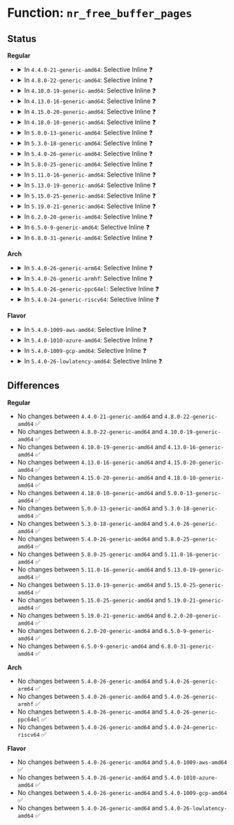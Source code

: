 # Function: <code>nr_free_buffer_pages</code>

## Status
<b>Regular</b>
<ul>
<li>
<details>
<summary>In <code>4.4.0-21-generic-amd64</code>: Selective Inline ❓</summary>

```c
long unsigned int nr_free_buffer_pages()
```

```json
{
  "name": "nr_free_buffer_pages",
  "collision_type": "Unique Global",
  "inline_type": "Selective",
  "funcs": [
    {
      "addr": 18446744071580490528,
      "name": "nr_free_buffer_pages",
      "external": true,
      "loc": "mm/page_alloc.c:3564",
      "file": "mm/page_alloc.c",
      "inline": "not declared, inlined",
      "caller_inline": [
        "mm/page_alloc.c:init_per_zone_wmark_min"
      ],
      "caller_func": [
        "fs/buffer.c:buffer_init",
        "net/ipv4/tcp.c:tcp_init",
        "net/ipv4/tcp.c:tcp_init",
        "net/ipv4/udp.c:udp_init"
      ]
    }
  ],
  "symbols": [
    {
      "addr": 18446744071580490528,
      "name": "nr_free_buffer_pages",
      "section": ".text",
      "bind": "STB_GLOBAL",
      "size": 21
    }
  ]
}
```
</details>
</li>
<li>
<details>
<summary>In <code>4.8.0-22-generic-amd64</code>: Selective Inline ❓</summary>

```c
long unsigned int nr_free_buffer_pages()
```

```json
{
  "name": "nr_free_buffer_pages",
  "collision_type": "Unique Global",
  "inline_type": "Selective",
  "funcs": [
    {
      "addr": 18446744071587855182,
      "name": "nr_free_buffer_pages",
      "external": true,
      "loc": "mm/page_alloc.c:3983",
      "file": "mm/page_alloc.c",
      "inline": "not declared, inlined",
      "caller_inline": [
        "mm/page_alloc.c:init_per_zone_wmark_min"
      ],
      "caller_func": [
        "mm/khugepaged.c:start_stop_khugepaged",
        "mm/khugepaged.c:start_stop_khugepaged",
        "fs/buffer.c:buffer_init",
        "net/ipv4/tcp.c:tcp_init",
        "net/ipv4/tcp.c:tcp_init",
        "net/ipv4/udp.c:udp_init"
      ]
    }
  ],
  "symbols": [
    {
      "addr": 18446744071580575312,
      "name": "nr_free_buffer_pages",
      "section": ".text",
      "bind": "STB_GLOBAL",
      "size": 21
    }
  ]
}
```
</details>
</li>
<li>
<details>
<summary>In <code>4.10.0-19-generic-amd64</code>: Selective Inline ❓</summary>

```c
long unsigned int nr_free_buffer_pages()
```

```json
{
  "name": "nr_free_buffer_pages",
  "collision_type": "Unique Global",
  "inline_type": "Selective",
  "funcs": [
    {
      "addr": 18446744071588069866,
      "name": "nr_free_buffer_pages",
      "external": true,
      "loc": "mm/page_alloc.c:4139",
      "file": "mm/page_alloc.c",
      "inline": "not declared, inlined",
      "caller_inline": [
        "mm/page_alloc.c:init_per_zone_wmark_min"
      ],
      "caller_func": [
        "mm/khugepaged.c:start_stop_khugepaged",
        "mm/khugepaged.c:start_stop_khugepaged",
        "fs/buffer.c:buffer_init",
        "net/ipv4/tcp.c:tcp_init",
        "net/ipv4/tcp.c:tcp_init",
        "net/ipv4/udp.c:udp_init"
      ]
    }
  ],
  "symbols": [
    {
      "addr": 18446744071580641728,
      "name": "nr_free_buffer_pages",
      "section": ".text",
      "bind": "STB_GLOBAL",
      "size": 21
    }
  ]
}
```
</details>
</li>
<li>
<details>
<summary>In <code>4.13.0-16-generic-amd64</code>: Selective Inline ❓</summary>

```c
long unsigned int nr_free_buffer_pages()
```

```json
{
  "name": "nr_free_buffer_pages",
  "collision_type": "Unique Global",
  "inline_type": "Selective",
  "funcs": [
    {
      "addr": 18446744071588296546,
      "name": "nr_free_buffer_pages",
      "external": true,
      "loc": "mm/page_alloc.c:4427",
      "file": "mm/page_alloc.c",
      "inline": "not declared, inlined",
      "caller_inline": [
        "mm/page_alloc.c:init_per_zone_wmark_min"
      ],
      "caller_func": [
        "mm/khugepaged.c:start_stop_khugepaged",
        "mm/khugepaged.c:start_stop_khugepaged",
        "fs/buffer.c:buffer_init",
        "net/ipv4/tcp.c:tcp_init",
        "net/ipv4/tcp.c:tcp_init",
        "net/ipv4/udp.c:udp_init"
      ]
    }
  ],
  "symbols": [
    {
      "addr": 18446744071580674160,
      "name": "nr_free_buffer_pages",
      "section": ".text",
      "bind": "STB_GLOBAL",
      "size": 21
    }
  ]
}
```
</details>
</li>
<li>
<details>
<summary>In <code>4.15.0-20-generic-amd64</code>: Selective Inline ❓</summary>

```c
long unsigned int nr_free_buffer_pages()
```

```json
{
  "name": "nr_free_buffer_pages",
  "collision_type": "Unique Global",
  "inline_type": "Selective",
  "funcs": [
    {
      "addr": 18446744071588861815,
      "name": "nr_free_buffer_pages",
      "external": true,
      "loc": "mm/page_alloc.c:4546",
      "file": "mm/page_alloc.c",
      "inline": "not declared, inlined",
      "caller_inline": [
        "mm/page_alloc.c:init_per_zone_wmark_min"
      ],
      "caller_func": [
        "mm/khugepaged.c:start_stop_khugepaged",
        "mm/khugepaged.c:start_stop_khugepaged",
        "fs/buffer.c:buffer_init",
        "net/ipv4/tcp.c:tcp_init",
        "net/ipv4/tcp.c:tcp_init",
        "net/ipv4/udp.c:udp_init"
      ]
    }
  ],
  "symbols": [
    {
      "addr": 18446744071580759520,
      "name": "nr_free_buffer_pages",
      "section": ".text",
      "bind": "STB_GLOBAL",
      "size": 21
    }
  ]
}
```
</details>
</li>
<li>
<details>
<summary>In <code>4.18.0-10-generic-amd64</code>: Selective Inline ❓</summary>

```c
long unsigned int nr_free_buffer_pages()
```

```json
{
  "name": "nr_free_buffer_pages",
  "collision_type": "Unique Global",
  "inline_type": "Selective",
  "funcs": [
    {
      "addr": 18446744071589240886,
      "name": "nr_free_buffer_pages",
      "external": true,
      "loc": "mm/page_alloc.c:4678",
      "file": "mm/page_alloc.c",
      "inline": "not declared, inlined",
      "caller_inline": [
        "mm/page_alloc.c:init_per_zone_wmark_min"
      ],
      "caller_func": [
        "mm/khugepaged.c:start_stop_khugepaged",
        "mm/khugepaged.c:start_stop_khugepaged",
        "fs/buffer.c:buffer_init",
        "net/ipv4/tcp.c:tcp_init",
        "net/ipv4/tcp.c:tcp_init",
        "net/ipv4/udp.c:udp_init"
      ]
    }
  ],
  "symbols": [
    {
      "addr": 18446744071580895360,
      "name": "nr_free_buffer_pages",
      "section": ".text",
      "bind": "STB_GLOBAL",
      "size": 21
    }
  ]
}
```
</details>
</li>
<li>
<details>
<summary>In <code>5.0.0-13-generic-amd64</code>: Selective Inline ❓</summary>

```c
long unsigned int nr_free_buffer_pages()
```

```json
{
  "name": "nr_free_buffer_pages",
  "collision_type": "Unique Global",
  "inline_type": "Selective",
  "funcs": [
    {
      "addr": 18446744071589483193,
      "name": "nr_free_buffer_pages",
      "external": true,
      "loc": "mm/page_alloc.c:4849",
      "file": "mm/page_alloc.c",
      "inline": "not declared, inlined",
      "caller_inline": [
        "mm/page_alloc.c:init_per_zone_wmark_min"
      ],
      "caller_func": [
        "mm/khugepaged.c:start_stop_khugepaged",
        "mm/khugepaged.c:start_stop_khugepaged",
        "fs/buffer.c:buffer_init",
        "net/ipv4/tcp.c:tcp_init",
        "net/ipv4/tcp.c:tcp_init",
        "net/ipv4/udp.c:udp_init"
      ]
    }
  ],
  "symbols": [
    {
      "addr": 18446744071580970176,
      "name": "nr_free_buffer_pages",
      "section": ".text",
      "bind": "STB_GLOBAL",
      "size": 21
    }
  ]
}
```
</details>
</li>
<li>
<details>
<summary>In <code>5.3.0-18-generic-amd64</code>: Selective Inline ❓</summary>

```c
long unsigned int nr_free_buffer_pages()
```

```json
{
  "name": "nr_free_buffer_pages",
  "collision_type": "Unique Global",
  "inline_type": "Selective",
  "funcs": [
    {
      "addr": 18446744071589943048,
      "name": "nr_free_buffer_pages",
      "external": true,
      "loc": "mm/page_alloc.c:5033",
      "file": "mm/page_alloc.c",
      "inline": "not declared, inlined",
      "caller_inline": [
        "mm/page_alloc.c:init_per_zone_wmark_min"
      ],
      "caller_func": [
        "mm/khugepaged.c:start_stop_khugepaged",
        "mm/khugepaged.c:start_stop_khugepaged",
        "fs/buffer.c:buffer_init",
        "net/ipv4/tcp.c:tcp_init",
        "net/ipv4/tcp.c:tcp_init",
        "net/ipv4/udp.c:udp_init"
      ]
    }
  ],
  "symbols": [
    {
      "addr": 18446744071581388032,
      "name": "nr_free_buffer_pages",
      "section": ".text",
      "bind": "STB_GLOBAL",
      "size": 21
    }
  ]
}
```
</details>
</li>
<li>
<details>
<summary>In <code>5.4.0-26-generic-amd64</code>: Selective Inline ❓</summary>

```c
long unsigned int nr_free_buffer_pages()
```

```json
{
  "name": "nr_free_buffer_pages",
  "collision_type": "Unique Global",
  "inline_type": "Selective",
  "funcs": [
    {
      "addr": 18446744071590170603,
      "name": "nr_free_buffer_pages",
      "external": true,
      "loc": "mm/page_alloc.c:5051",
      "file": "mm/page_alloc.c",
      "inline": "not declared, inlined",
      "caller_inline": [
        "mm/page_alloc.c:init_per_zone_wmark_min"
      ],
      "caller_func": [
        "mm/khugepaged.c:start_stop_khugepaged",
        "mm/khugepaged.c:start_stop_khugepaged",
        "fs/buffer.c:buffer_init",
        "net/ipv4/tcp.c:tcp_init",
        "net/ipv4/tcp.c:tcp_init",
        "net/ipv4/udp.c:udp_init"
      ]
    }
  ],
  "symbols": [
    {
      "addr": 18446744071581448976,
      "name": "nr_free_buffer_pages",
      "section": ".text",
      "bind": "STB_GLOBAL",
      "size": 21
    }
  ]
}
```
</details>
</li>
<li>
<details>
<summary>In <code>5.8.0-25-generic-amd64</code>: Selective Inline ❓</summary>

```c
long unsigned int nr_free_buffer_pages()
```

```json
{
  "name": "nr_free_buffer_pages",
  "collision_type": "Unique Global",
  "inline_type": "Selective",
  "funcs": [
    {
      "addr": 18446744071591188944,
      "name": "nr_free_buffer_pages",
      "external": true,
      "loc": "mm/page_alloc.c:5154",
      "file": "mm/page_alloc.c",
      "inline": "not declared, inlined",
      "caller_inline": [
        "mm/page_alloc.c:init_per_zone_wmark_min"
      ],
      "caller_func": [
        "mm/khugepaged.c:set_recommended_min_free_kbytes",
        "mm/khugepaged.c:set_recommended_min_free_kbytes",
        "fs/buffer.c:buffer_init",
        "net/ipv4/tcp.c:tcp_init",
        "net/ipv4/tcp.c:tcp_init",
        "net/ipv4/udp.c:udp_init"
      ]
    }
  ],
  "symbols": [
    {
      "addr": 18446744071581654288,
      "name": "nr_free_buffer_pages",
      "section": ".text",
      "bind": "STB_GLOBAL",
      "size": 21
    }
  ]
}
```
</details>
</li>
<li>
<details>
<summary>In <code>5.11.0-16-generic-amd64</code>: Selective Inline ❓</summary>

```c
long unsigned int nr_free_buffer_pages()
```

```json
{
  "name": "nr_free_buffer_pages",
  "collision_type": "Unique Global",
  "inline_type": "Selective",
  "funcs": [
    {
      "addr": 18446744071591684480,
      "name": "nr_free_buffer_pages",
      "external": true,
      "loc": "mm/page_alloc.c:5333",
      "file": "mm/page_alloc.c",
      "inline": "not declared, inlined",
      "caller_inline": [
        "mm/page_alloc.c:init_per_zone_wmark_min"
      ],
      "caller_func": [
        "mm/khugepaged.c:set_recommended_min_free_kbytes",
        "mm/khugepaged.c:set_recommended_min_free_kbytes",
        "fs/buffer.c:buffer_init",
        "net/ipv4/tcp.c:tcp_init",
        "net/ipv4/tcp.c:tcp_init",
        "net/ipv4/udp.c:udp_init"
      ]
    }
  ],
  "symbols": [
    {
      "addr": 18446744071581702128,
      "name": "nr_free_buffer_pages",
      "section": ".text",
      "bind": "STB_GLOBAL",
      "size": 21
    }
  ]
}
```
</details>
</li>
<li>
<details>
<summary>In <code>5.13.0-19-generic-amd64</code>: Selective Inline ❓</summary>

```c
long unsigned int nr_free_buffer_pages()
```

```json
{
  "name": "nr_free_buffer_pages",
  "collision_type": "Unique Global",
  "inline_type": "Selective",
  "funcs": [
    {
      "addr": 18446744071591627440,
      "name": "nr_free_buffer_pages",
      "external": true,
      "loc": "mm/page_alloc.c:5536",
      "file": "mm/page_alloc.c",
      "inline": "not declared, inlined",
      "caller_inline": [
        "mm/page_alloc.c:init_per_zone_wmark_min"
      ],
      "caller_func": [
        "mm/khugepaged.c:set_recommended_min_free_kbytes",
        "mm/khugepaged.c:set_recommended_min_free_kbytes",
        "fs/buffer.c:buffer_init",
        "net/ipv4/tcp.c:tcp_init",
        "net/ipv4/tcp.c:tcp_init",
        "net/ipv4/udp.c:udp_init"
      ]
    }
  ],
  "symbols": [
    {
      "addr": 18446744071581723584,
      "name": "nr_free_buffer_pages",
      "section": ".text",
      "bind": "STB_GLOBAL",
      "size": 21
    }
  ]
}
```
</details>
</li>
<li>
<details>
<summary>In <code>5.15.0-25-generic-amd64</code>: Selective Inline ❓</summary>

```c
long unsigned int nr_free_buffer_pages()
```

```json
{
  "name": "nr_free_buffer_pages",
  "collision_type": "Unique Global",
  "inline_type": "Selective",
  "funcs": [
    {
      "addr": 18446744071592801228,
      "name": "nr_free_buffer_pages",
      "external": true,
      "loc": "mm/page_alloc.c:5717",
      "file": "mm/page_alloc.c",
      "inline": "not declared, inlined",
      "caller_inline": [
        "mm/page_alloc.c:init_per_zone_wmark_min"
      ],
      "caller_func": [
        "mm/khugepaged.c:set_recommended_min_free_kbytes",
        "mm/khugepaged.c:set_recommended_min_free_kbytes",
        "fs/buffer.c:buffer_init",
        "net/ipv4/tcp.c:tcp_init",
        "net/ipv4/tcp.c:tcp_init",
        "net/ipv4/udp.c:udp_init"
      ]
    }
  ],
  "symbols": [
    {
      "addr": 18446744071581996112,
      "name": "nr_free_buffer_pages",
      "section": ".text",
      "bind": "STB_GLOBAL",
      "size": 21
    }
  ]
}
```
</details>
</li>
<li>
<details>
<summary>In <code>5.19.0-21-generic-amd64</code>: Selective Inline ❓</summary>

```c
long unsigned int nr_free_buffer_pages()
```

```json
{
  "name": "nr_free_buffer_pages",
  "collision_type": "Unique Global",
  "inline_type": "Selective",
  "funcs": [
    {
      "addr": 18446744071582456149,
      "name": "nr_free_buffer_pages",
      "external": true,
      "loc": "mm/page_alloc.c:5772",
      "file": "mm/page_alloc.c",
      "inline": "not declared, inlined",
      "caller_inline": [
        "mm/page_alloc.c:calculate_min_free_kbytes"
      ],
      "caller_func": [
        "mm/khugepaged.c:set_recommended_min_free_kbytes",
        "mm/khugepaged.c:set_recommended_min_free_kbytes",
        "fs/buffer.c:buffer_init",
        "net/ipv4/tcp.c:tcp_init",
        "net/ipv4/tcp.c:tcp_init",
        "net/ipv4/udp.c:udp_init"
      ]
    }
  ],
  "symbols": [
    {
      "addr": 18446744071582420096,
      "name": "nr_free_buffer_pages",
      "section": ".text",
      "bind": "STB_GLOBAL",
      "size": 27
    }
  ]
}
```
</details>
</li>
<li>
<details>
<summary>In <code>6.2.0-20-generic-amd64</code>: Selective Inline ❓</summary>

```c
long unsigned int nr_free_buffer_pages()
```

```json
{
  "name": "nr_free_buffer_pages",
  "collision_type": "Unique Global",
  "inline_type": "Selective",
  "funcs": [
    {
      "addr": 18446744071582970037,
      "name": "nr_free_buffer_pages",
      "external": true,
      "loc": "mm/page_alloc.c:5915",
      "file": "mm/page_alloc.c",
      "inline": "not declared, inlined",
      "caller_inline": [
        "mm/page_alloc.c:calculate_min_free_kbytes"
      ],
      "caller_func": [
        "mm/khugepaged.c:set_recommended_min_free_kbytes",
        "mm/khugepaged.c:set_recommended_min_free_kbytes",
        "fs/buffer.c:buffer_init",
        "lib/stackdepot.c:stack_depot_init",
        "net/ipv4/tcp.c:tcp_init",
        "net/ipv4/tcp.c:tcp_init",
        "net/ipv4/udp.c:udp_init"
      ]
    }
  ],
  "symbols": [
    {
      "addr": 18446744071582927856,
      "name": "nr_free_buffer_pages",
      "section": ".text",
      "bind": "STB_GLOBAL",
      "size": 27
    }
  ]
}
```
</details>
</li>
<li>
<details>
<summary>In <code>6.5.0-9-generic-amd64</code>: Selective Inline ❓</summary>

```c
long unsigned int nr_free_buffer_pages()
```

```json
{
  "name": "nr_free_buffer_pages",
  "collision_type": "Unique Global",
  "inline_type": "Selective",
  "funcs": [
    {
      "addr": 18446744071583182677,
      "name": "nr_free_buffer_pages",
      "external": true,
      "loc": "mm/page_alloc.c:4843",
      "file": "mm/page_alloc.c",
      "inline": "not declared, inlined",
      "caller_inline": [
        "mm/page_alloc.c:calculate_min_free_kbytes"
      ],
      "caller_func": [
        "mm/khugepaged.c:set_recommended_min_free_kbytes",
        "mm/khugepaged.c:set_recommended_min_free_kbytes",
        "fs/buffer.c:buffer_init",
        "lib/stackdepot.c:stack_depot_init",
        "net/ipv4/tcp.c:tcp_init",
        "net/ipv4/tcp.c:tcp_init",
        "net/ipv4/udp.c:udp_init"
      ]
    }
  ],
  "symbols": [
    {
      "addr": 18446744071583143632,
      "name": "nr_free_buffer_pages",
      "section": ".text",
      "bind": "STB_GLOBAL",
      "size": 27
    }
  ]
}
```
</details>
</li>
<li>
<details>
<summary>In <code>6.8.0-31-generic-amd64</code>: Selective Inline ❓</summary>

```c
long unsigned int nr_free_buffer_pages()
```

```json
{
  "name": "nr_free_buffer_pages",
  "collision_type": "Unique Global",
  "inline_type": "Selective",
  "funcs": [
    {
      "addr": 18446744071583366789,
      "name": "nr_free_buffer_pages",
      "external": true,
      "loc": "mm/page_alloc.c:4932",
      "file": "mm/page_alloc.c",
      "inline": "not declared, inlined",
      "caller_inline": [
        "mm/page_alloc.c:calculate_min_free_kbytes"
      ],
      "caller_func": [
        "mm/khugepaged.c:set_recommended_min_free_kbytes",
        "mm/khugepaged.c:set_recommended_min_free_kbytes",
        "fs/buffer.c:buffer_init",
        "lib/stackdepot.c:stack_depot_init",
        "net/ipv4/tcp.c:tcp_init",
        "net/ipv4/tcp.c:tcp_init",
        "net/ipv4/udp.c:udp_init"
      ]
    }
  ],
  "symbols": [
    {
      "addr": 18446744071583327248,
      "name": "nr_free_buffer_pages",
      "section": ".text",
      "bind": "STB_GLOBAL",
      "size": 27
    }
  ]
}
```
</details>
</li>
</ul>
<b>Arch</b>
<ul>
<li>
<details>
<summary>In <code>5.4.0-26-generic-arm64</code>: Selective Inline ❓</summary>

```c
long unsigned int nr_free_buffer_pages()
```

```json
{
  "name": "nr_free_buffer_pages",
  "collision_type": "Unique Global",
  "inline_type": "Selective",
  "funcs": [
    {
      "addr": 18446603336503918516,
      "name": "nr_free_buffer_pages",
      "external": true,
      "loc": "mm/page_alloc.c:5051",
      "file": "mm/page_alloc.c",
      "inline": "not declared, inlined",
      "caller_inline": [
        "mm/page_alloc.c:init_per_zone_wmark_min"
      ],
      "caller_func": [
        "mm/khugepaged.c:start_stop_khugepaged",
        "mm/khugepaged.c:start_stop_khugepaged",
        "fs/buffer.c:buffer_init",
        "net/ipv4/tcp.c:tcp_init",
        "net/ipv4/tcp.c:tcp_init",
        "net/ipv4/udp.c:udp_init"
      ]
    }
  ],
  "symbols": [
    {
      "addr": 18446603336492858560,
      "name": "nr_free_buffer_pages",
      "section": ".text",
      "bind": "STB_GLOBAL",
      "size": 32
    }
  ]
}
```
</details>
</li>
<li>
<details>
<summary>In <code>5.4.0-26-generic-armhf</code>: Selective Inline ❓</summary>

```c
long unsigned int nr_free_buffer_pages()
```

```json
{
  "name": "nr_free_buffer_pages",
  "collision_type": "Unique Global",
  "inline_type": "Selective",
  "funcs": [
    {
      "addr": 3244023492,
      "name": "nr_free_buffer_pages",
      "external": true,
      "loc": "mm/page_alloc.c:5051",
      "file": "mm/page_alloc.c",
      "inline": "not declared, inlined",
      "caller_inline": [
        "mm/page_alloc.c:init_per_zone_wmark_min"
      ],
      "caller_func": [
        "fs/buffer.c:buffer_init",
        "net/ipv4/tcp.c:tcp_init",
        "net/ipv4/tcp.c:tcp_init",
        "net/ipv4/udp.c:udp_init"
      ]
    }
  ],
  "symbols": [
    {
      "addr": 3226656156,
      "name": "nr_free_buffer_pages",
      "section": ".text",
      "bind": "STB_GLOBAL",
      "size": 32
    }
  ]
}
```
</details>
</li>
<li>
<details>
<summary>In <code>5.4.0-26-generic-ppc64el</code>: Selective Inline ❓</summary>

```c
long unsigned int nr_free_buffer_pages()
```

```json
{
  "name": "nr_free_buffer_pages",
  "collision_type": "Unique Global",
  "inline_type": "Selective",
  "funcs": [
    {
      "addr": 13835058055297813424,
      "name": "nr_free_buffer_pages",
      "external": true,
      "loc": "mm/page_alloc.c:5051",
      "file": "mm/page_alloc.c",
      "inline": "not declared, inlined",
      "caller_inline": [
        "mm/page_alloc.c:init_per_zone_wmark_min"
      ],
      "caller_func": [
        "mm/khugepaged.c:start_stop_khugepaged",
        "mm/khugepaged.c:start_stop_khugepaged",
        "fs/buffer.c:buffer_init",
        "net/ipv4/tcp.c:tcp_init",
        "net/ipv4/tcp.c:tcp_init",
        "net/ipv4/udp.c:udp_init"
      ]
    }
  ],
  "symbols": [
    {
      "addr": 13835058055286244704,
      "name": "nr_free_buffer_pages",
      "section": ".text",
      "bind": "STB_GLOBAL",
      "size": 24
    }
  ]
}
```
</details>
</li>
<li>
<details>
<summary>In <code>5.4.0-24-generic-riscv64</code>: Selective Inline ❓</summary>

```c
long unsigned int nr_free_buffer_pages()
```

```json
{
  "name": "nr_free_buffer_pages",
  "collision_type": "Unique Global",
  "inline_type": "Selective",
  "funcs": [
    {
      "addr": 18446743936270889824,
      "name": "nr_free_buffer_pages",
      "external": true,
      "loc": "mm/page_alloc.c:5051",
      "file": "mm/page_alloc.c",
      "inline": "not declared, inlined",
      "caller_inline": [
        "mm/page_alloc.c:init_per_zone_wmark_min"
      ],
      "caller_func": [
        "fs/buffer.c:buffer_init",
        "net/ipv4/tcp.c:tcp_init",
        "net/ipv4/tcp.c:tcp_init",
        "net/ipv4/udp.c:udp_init"
      ]
    }
  ],
  "symbols": [
    {
      "addr": 18446743936272802940,
      "name": "nr_free_buffer_pages",
      "section": ".text",
      "bind": "STB_GLOBAL",
      "size": 36
    }
  ]
}
```
</details>
</li>
</ul>
<b>Flavor</b>
<ul>
<li>
<details>
<summary>In <code>5.4.0-1009-aws-amd64</code>: Selective Inline ❓</summary>

```c
long unsigned int nr_free_buffer_pages()
```

```json
{
  "name": "nr_free_buffer_pages",
  "collision_type": "Unique Global",
  "inline_type": "Selective",
  "funcs": [
    {
      "addr": 18446744071589772891,
      "name": "nr_free_buffer_pages",
      "external": true,
      "loc": "mm/page_alloc.c:5051",
      "file": "mm/page_alloc.c",
      "inline": "not declared, inlined",
      "caller_inline": [
        "mm/page_alloc.c:init_per_zone_wmark_min"
      ],
      "caller_func": [
        "mm/khugepaged.c:start_stop_khugepaged",
        "mm/khugepaged.c:start_stop_khugepaged",
        "fs/buffer.c:buffer_init",
        "net/ipv4/tcp.c:tcp_init",
        "net/ipv4/tcp.c:tcp_init",
        "net/ipv4/udp.c:udp_init"
      ]
    }
  ],
  "symbols": [
    {
      "addr": 18446744071581417824,
      "name": "nr_free_buffer_pages",
      "section": ".text",
      "bind": "STB_GLOBAL",
      "size": 21
    }
  ]
}
```
</details>
</li>
<li>
<details>
<summary>In <code>5.4.0-1010-azure-amd64</code>: Selective Inline ❓</summary>

```c
long unsigned int nr_free_buffer_pages()
```

```json
{
  "name": "nr_free_buffer_pages",
  "collision_type": "Unique Global",
  "inline_type": "Selective",
  "funcs": [
    {
      "addr": 18446744071589495714,
      "name": "nr_free_buffer_pages",
      "external": true,
      "loc": "mm/page_alloc.c:5051",
      "file": "mm/page_alloc.c",
      "inline": "not declared, inlined",
      "caller_inline": [
        "mm/page_alloc.c:init_per_zone_wmark_min"
      ],
      "caller_func": [
        "mm/khugepaged.c:start_stop_khugepaged",
        "mm/khugepaged.c:start_stop_khugepaged",
        "fs/buffer.c:buffer_init",
        "net/ipv4/tcp.c:tcp_init",
        "net/ipv4/tcp.c:tcp_init",
        "net/ipv4/udp.c:udp_init"
      ]
    }
  ],
  "symbols": [
    {
      "addr": 18446744071581360336,
      "name": "nr_free_buffer_pages",
      "section": ".text",
      "bind": "STB_GLOBAL",
      "size": 21
    }
  ]
}
```
</details>
</li>
<li>
<details>
<summary>In <code>5.4.0-1009-gcp-amd64</code>: Selective Inline ❓</summary>

```c
long unsigned int nr_free_buffer_pages()
```

```json
{
  "name": "nr_free_buffer_pages",
  "collision_type": "Unique Global",
  "inline_type": "Selective",
  "funcs": [
    {
      "addr": 18446744071590216299,
      "name": "nr_free_buffer_pages",
      "external": true,
      "loc": "mm/page_alloc.c:5051",
      "file": "mm/page_alloc.c",
      "inline": "not declared, inlined",
      "caller_inline": [
        "mm/page_alloc.c:init_per_zone_wmark_min"
      ],
      "caller_func": [
        "mm/khugepaged.c:start_stop_khugepaged",
        "mm/khugepaged.c:start_stop_khugepaged",
        "fs/buffer.c:buffer_init",
        "net/ipv4/tcp.c:tcp_init",
        "net/ipv4/tcp.c:tcp_init",
        "net/ipv4/udp.c:udp_init"
      ]
    }
  ],
  "symbols": [
    {
      "addr": 18446744071581409024,
      "name": "nr_free_buffer_pages",
      "section": ".text",
      "bind": "STB_GLOBAL",
      "size": 21
    }
  ]
}
```
</details>
</li>
<li>
<details>
<summary>In <code>5.4.0-26-lowlatency-amd64</code>: Selective Inline ❓</summary>

```c
long unsigned int nr_free_buffer_pages()
```

```json
{
  "name": "nr_free_buffer_pages",
  "collision_type": "Unique Global",
  "inline_type": "Selective",
  "funcs": [
    {
      "addr": 18446744071590266662,
      "name": "nr_free_buffer_pages",
      "external": true,
      "loc": "mm/page_alloc.c:5051",
      "file": "mm/page_alloc.c",
      "inline": "not declared, inlined",
      "caller_inline": [
        "mm/page_alloc.c:init_per_zone_wmark_min"
      ],
      "caller_func": [
        "mm/khugepaged.c:start_stop_khugepaged",
        "mm/khugepaged.c:start_stop_khugepaged",
        "fs/buffer.c:buffer_init",
        "net/ipv4/tcp.c:tcp_init",
        "net/ipv4/tcp.c:tcp_init",
        "net/ipv4/udp.c:udp_init"
      ]
    }
  ],
  "symbols": [
    {
      "addr": 18446744071581473120,
      "name": "nr_free_buffer_pages",
      "section": ".text",
      "bind": "STB_GLOBAL",
      "size": 21
    }
  ]
}
```
</details>
</li>
</ul>

## Differences
<b>Regular</b>
<ul>
<li>
No changes between <code>4.4.0-21-generic-amd64</code> and <code>4.8.0-22-generic-amd64</code> ✅
</li>
<li>
No changes between <code>4.8.0-22-generic-amd64</code> and <code>4.10.0-19-generic-amd64</code> ✅
</li>
<li>
No changes between <code>4.10.0-19-generic-amd64</code> and <code>4.13.0-16-generic-amd64</code> ✅
</li>
<li>
No changes between <code>4.13.0-16-generic-amd64</code> and <code>4.15.0-20-generic-amd64</code> ✅
</li>
<li>
No changes between <code>4.15.0-20-generic-amd64</code> and <code>4.18.0-10-generic-amd64</code> ✅
</li>
<li>
No changes between <code>4.18.0-10-generic-amd64</code> and <code>5.0.0-13-generic-amd64</code> ✅
</li>
<li>
No changes between <code>5.0.0-13-generic-amd64</code> and <code>5.3.0-18-generic-amd64</code> ✅
</li>
<li>
No changes between <code>5.3.0-18-generic-amd64</code> and <code>5.4.0-26-generic-amd64</code> ✅
</li>
<li>
No changes between <code>5.4.0-26-generic-amd64</code> and <code>5.8.0-25-generic-amd64</code> ✅
</li>
<li>
No changes between <code>5.8.0-25-generic-amd64</code> and <code>5.11.0-16-generic-amd64</code> ✅
</li>
<li>
No changes between <code>5.11.0-16-generic-amd64</code> and <code>5.13.0-19-generic-amd64</code> ✅
</li>
<li>
No changes between <code>5.13.0-19-generic-amd64</code> and <code>5.15.0-25-generic-amd64</code> ✅
</li>
<li>
No changes between <code>5.15.0-25-generic-amd64</code> and <code>5.19.0-21-generic-amd64</code> ✅
</li>
<li>
No changes between <code>5.19.0-21-generic-amd64</code> and <code>6.2.0-20-generic-amd64</code> ✅
</li>
<li>
No changes between <code>6.2.0-20-generic-amd64</code> and <code>6.5.0-9-generic-amd64</code> ✅
</li>
<li>
No changes between <code>6.5.0-9-generic-amd64</code> and <code>6.8.0-31-generic-amd64</code> ✅
</li>
</ul>
<b>Arch</b>
<ul>
<li>
No changes between <code>5.4.0-26-generic-amd64</code> and <code>5.4.0-26-generic-arm64</code> ✅
</li>
<li>
No changes between <code>5.4.0-26-generic-amd64</code> and <code>5.4.0-26-generic-armhf</code> ✅
</li>
<li>
No changes between <code>5.4.0-26-generic-amd64</code> and <code>5.4.0-26-generic-ppc64el</code> ✅
</li>
<li>
No changes between <code>5.4.0-26-generic-amd64</code> and <code>5.4.0-24-generic-riscv64</code> ✅
</li>
</ul>
<b>Flavor</b>
<ul>
<li>
No changes between <code>5.4.0-26-generic-amd64</code> and <code>5.4.0-1009-aws-amd64</code> ✅
</li>
<li>
No changes between <code>5.4.0-26-generic-amd64</code> and <code>5.4.0-1010-azure-amd64</code> ✅
</li>
<li>
No changes between <code>5.4.0-26-generic-amd64</code> and <code>5.4.0-1009-gcp-amd64</code> ✅
</li>
<li>
No changes between <code>5.4.0-26-generic-amd64</code> and <code>5.4.0-26-lowlatency-amd64</code> ✅
</li>
</ul>
